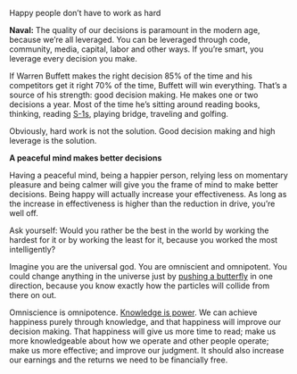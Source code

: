 


Happy people don’t have to work as hard

**Naval:** The quality of our decisions is paramount in the modern age, because we’re all leveraged. You can be leveraged through code, community, media, capital, labor and other ways. If you’re smart, you leverage every decision you make. 

If Warren Buffett makes the right decision 85% of the time and his competitors get it right 70% of the time, Buffett will win everything. That’s a source of his strength: good decision making. He makes one or two decisions a year. Most of the time he’s sitting around reading books, thinking, reading [S-1s](https://www.investopedia.com/terms/s/sec-form-s-1.asp), playing bridge, traveling and golfing.

Obviously, hard work is not the solution. Good decision making and high leverage is the solution.

**A peaceful mind makes better decisions**

Having a peaceful mind, being a happier person, relying less on momentary pleasure and being calmer will give you the frame of mind to make better decisions. Being happy will actually increase your effectiveness. As long as the increase in effectiveness is higher than the reduction in drive, you’re well off.

Ask yourself: Would you rather be the best in the world by working the hardest for it or by working the least for it, because you worked the most intelligently? 

Imagine you are the universal god. You are omniscient and omnipotent. You could change anything in the universe just by [pushing a butterfly](https://en.wikipedia.org/wiki/Butterfly_effect) in one direction, because you know exactly how the particles will collide from there on out.

Omniscience is omnipotence. [Knowledge is power](https://en.wikipedia.org/wiki/Scientia_potentia_est). We can achieve happiness purely through knowledge, and that happiness will improve our decision making. That happiness will give us more time to read; make us more knowledgeable about how we operate and other people operate; make us more effective; and improve our judgment. It should also increase our earnings and the returns we need to be financially free.